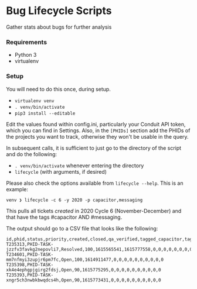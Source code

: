 # Bug Lifecycle Scripts

Gather stats about bugs for further analysis

### Requirements

- Python 3
- virtualenv

### Setup

You will need to do this once, during setup.

- `virtualenv venv`
- `. venv/bin/activate`
- `pip3 install --editable`

Edit the values found within config.ini, particularly your Conduit API token, which you can find in Settings. Also, in the `[PHIDs]` section add the PHIDs of the projects you want to track, otherwise they won't be usable in the query.

In subsequent calls, it is sufficient to just go to the directory of the script and do the following:

- `. venv/bin/activate` whenever entering the directory
- `lifecycle` (with arguments, if desired)

Please also check the options available from `lifecycle --help`. This is an example:

```
venv ❯ lifecycle -c 6 -y 2020 -p capacitor,messaging
```

This pulls all tickets *created* in 2020 Cycle 6 (November-December) and that have the tags #capacitor AND #messaging.

The output should go to a CSV file that looks like the following:

```
id,phid,status,priority,created,closed,qa_verified,tagged_capacitor,tagged_client_success,tagged_data_science_infrastructure,tagged_design,tagged_freelancer_groups,tagged_freightlancer_x_local_jobs,tagged_messaging,tagged_qa_verified
T235313,PHID-TASK-jzzfv3favkg2nepovli7,Resolved,100,1615565541,1615777558,0,0,0,0,0,0,0,0,0
T234601,PHID-TASK-mm7nfmyi3zupjr6pm7fc,Open,100,1614911477,0,0,0,0,0,0,0,0,0,0
T235398,PHID-TASK-xk4e4ephgpjgirg2fdsj,Open,90,1615775295,0,0,0,0,0,0,0,0,0,0
T235393,PHID-TASK-xngr5ch3nwbkbwqdcs4h,Open,90,1615773431,0,0,0,0,0,0,0,0,0,0
```
